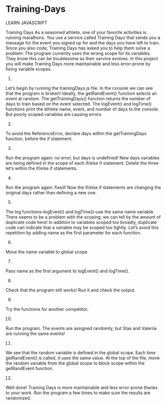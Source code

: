 # Training-Days
LEARN JAVASCRIPT

Training Days
As a seasoned athlete, one of your favorite activities is running marathons. 
You use a service called Training Days that sends you a message for the event you signed up for and the days you have left to train.
Since you also code, Training Days has asked you to help them solve a problem: The program currently uses the wrong scope for its variables. 
They know this can be troublesome as their service evolves. In this project you will make Training Days more maintainable and less error-prone by fixing variable scopes.

1.
Let’s begin by running the trainingDays.js file. In the console we can see that the program is broken!
Ideally, the getRandEvent() function selects an event at random. The getTrainingDays() function returns the number of days to train based on the event selected.
The logEvent() and logTime() functions print the athlete name, event, and number of days to the console.
But poorly scoped variables are causing errors.

2.
To avoid the ReferenceError, declare days within the getTrainingDays function, before the if statement.

3.
Run the program again: no error, but days is undefined!
New days variables are being defined in the scope of each if/else if statement.
Delete the three let‘s within the if/else if statements.


4.
Run the program again: fixed!
Now the if/else if statements are changing the original days rather than defining a new one.

5.
The log functions–logEvent() and logTime()–use the same name variable.
There seems to be a problem with the scoping; we can tell by the amount of duplicate code here! In addition to variables scoped too broadly, duplicate code can indicate that a variable may be scoped too tightly.
Let’s avoid this repetition by adding name as the first parameter for each function.

6.
Move the name variable to global scope.

7.
Pass name as the first argument to logEvent() and logTime().

8.
Check that the program still works! Run it and check the output.

9.
Try the functions for another competitor.

10.
Run the program. The events are assigned randomly, but Stas and Valeriia are running the same events!

11.
We see that the random variable is defined in the global scope.
Each time getRandEvent() is called, it uses the same value.
At the top of the file, move the random variable from the global scope to block scope within the getRandEvent function.

12.
Well done! Training Days is more maintainable and less error-prone thanks to your work.
Run the program a few times to make sure the results are randomized.
